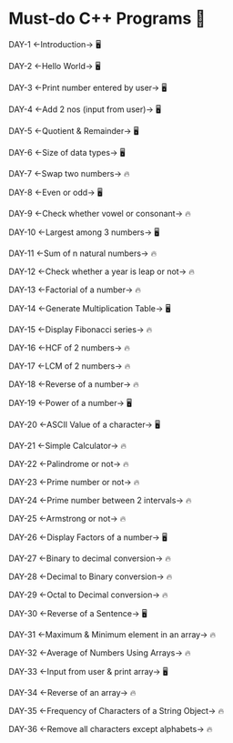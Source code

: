 # Must-do C++ Programs 🚀


DAY-1
<-Introduction-> 🖥️

DAY-2
<-Hello World-> 🖥️

DAY-3
<-Print number entered by user-> 🖥️

DAY-4
<-Add 2 nos (input from user)-> 🖥️

DAY-5
<-Quotient & Remainder-> 🖥️

DAY-6
<-Size of data types-> 🖥️

DAY-7
<-Swap two numbers-> 🔥

DAY-8
<-Even or odd-> 🖥️

DAY-9
<-Check whether vowel or consonant-> 🔥

DAY-10
<-Largest among 3 numbers-> 🖥️

DAY-11
<-Sum of n natural numbers-> 🔥

DAY-12
<-Check whether a year is leap or not-> 🔥

DAY-13
<-Factorial of a number-> 🔥

DAY-14
<-Generate Multiplication Table-> 🖥️

DAY-15
<-Display Fibonacci series-> 🔥

DAY-16
<-HCF of 2 numbers-> 🔥

DAY-17
<-LCM of 2 numbers-> 🔥

DAY-18
<-Reverse of a number-> 🔥 

DAY-19
<-Power of a number-> 🖥️

DAY-20
<-ASCII Value of a character-> 🖥️

DAY-21
<-Simple Calculator-> 🔥

DAY-22
<-Palindrome or not-> 🔥

DAY-23
<-Prime number or not-> 🔥

DAY-24
<-Prime number between 2 intervals-> 🔥

DAY-25
<-Armstrong or not-> 🔥

DAY-26
<-Display Factors of a number-> 🖥️

DAY-27
<-Binary to decimal conversion-> 🔥

DAY-28
<-Decimal to Binary conversion-> 🔥

DAY-29
<-Octal to Decimal conversion-> 🔥

DAY-30
<-Reverse of a Sentence-> 🖥️

DAY-31
<-Maximum & Minimum element in an array-> 🔥

DAY-32
<-Average of Numbers Using Arrays-> 🔥

DAY-33
<-Input from user & print array-> 🖥️

DAY-34
<-Reverse of an array-> 🔥

DAY-35
<-Frequency of Characters of a String Object-> 🔥

DAY-36
<-Remove all characters except alphabets-> 🔥
